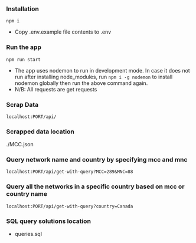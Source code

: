 ### Installation

`npm i`

-   Copy .env.example file contents to .env

### Run the app

`npm run start`

-   The app uses nodemon to run in development mode. In case it does not run after installing node_modules, run `npm i -g nodemon` to install nodemon globally then run the above command again.
-   N/B: All requests are get requests

### Scrap Data

`localhost:PORT/api/`

### Scrapped data location

./MCC.json

### Query network name and country by specifying mcc and mnc

`localhost:PORT/api/get-with-query?MCC=289&MNC=88`

### Query all the networks in a specific country based on mcc or country name

`localhost:PORT/api/get-with-query?country=Canada`

### SQL query solutions location

-   queries.sql
